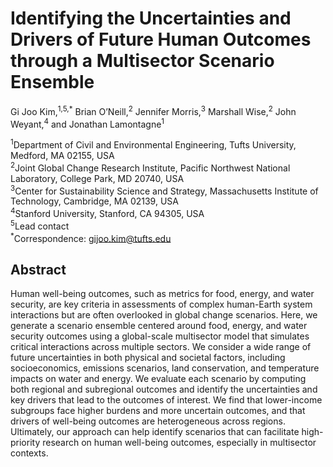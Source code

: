 # Identifying the Uncertainties and Drivers of Future Human Outcomes through a Multisector Scenario Ensemble
Gi Joo Kim,<sup>1,5,*</sup> Brian O’Neill,<sup>2</sup> Jennifer Morris,<sup>3</sup> Marshall Wise,<sup>2</sup> John Weyant,<sup>4</sup> and Jonathan Lamontagne<sup>1</sup>

<sup>1</sup>Department of Civil and Environmental Engineering, Tufts University, Medford, MA 02155, USA<br />
<sup>2</sup>Joint Global Change Research Institute, Pacific Northwest National Laboratory, College Park, MD 20740, USA<br />
<sup>3</sup>Center for Sustainability Science and Strategy, Massachusetts Institute of Technology, Cambridge, MA 02139, USA<br />
<sup>4</sup>Stanford University, Stanford, CA 94305, USA<br />
<sup>5</sup>Lead contact<br />
<sup>*</sup>Correspondence: gijoo.kim@tufts.edu<br />

## Abstract
Human well-being outcomes, such as metrics for food, energy, and water security, are key criteria in assessments of complex human-Earth system interactions but are often overlooked in global change scenarios. Here, we generate a scenario ensemble centered around food, energy, and water security outcomes using a global-scale multisector model that simulates critical interactions across multiple sectors. We consider a wide range of future uncertainties in both physical and societal factors, including socioeconomics, emissions scenarios, land conservation, and temperature impacts on water and energy. We evaluate each scenario by computing both regional and subregional outcomes and identify the uncertainties and key drivers that lead to the outcomes of interest. We find that lower-income subgroups face higher burdens and more uncertain outcomes, and that drivers of well-being outcomes are heterogeneous across regions. Ultimately, our approach can help identify scenarios that can facilitate high-priority research on human well-being outcomes, especially in multisector contexts.
